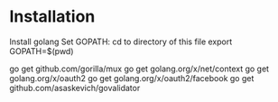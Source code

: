 # Installation

Install golang
Set GOPATH:
    cd to directory of this file
    export GOPATH=$(pwd)

go get github.com/gorilla/mux
go get golang.org/x/net/context
go get golang.org/x/oauth2
go get golang.org/x/oauth2/facebook
go get github.com/asaskevich/govalidator
